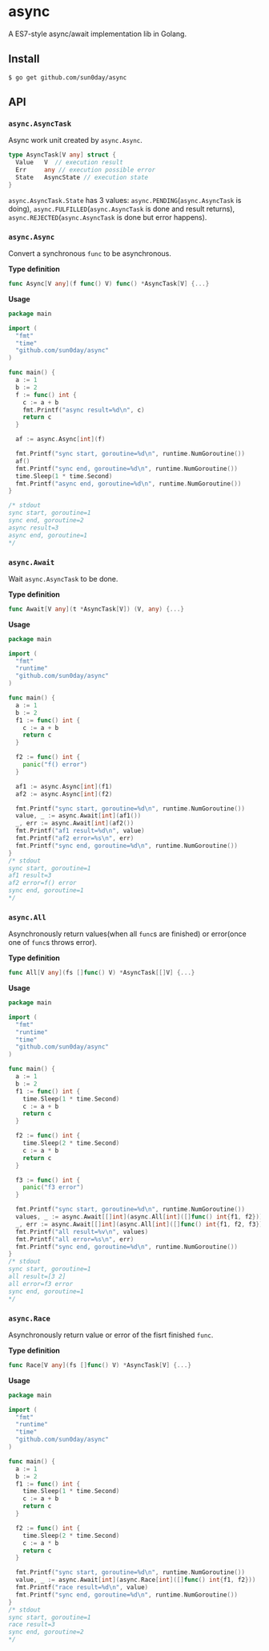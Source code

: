 # async

A ES7-style async/await implementation lib in Golang.

## Install

```shell
$ go get github.com/sun0day/async
```

## API

### `async.AsyncTask`

Async work unit created by `async.Async`. 

```go
type AsyncTask[V any] struct {
  Value   V  // execution result
  Err     any // execution possible error
  State   AsyncState // execution state
}
```

`async.AsyncTask.State` has 3 values: `async.PENDING`(`async.AsyncTask` is doing), `async.FULFILLED`(`async.AsyncTask` is done and result returns), `async.REJECTED`(`async.AsyncTask` is done but error happens). 

### `async.Async`

Convert a synchronous `func` to be asynchronous.

**Type definition**

```go
func Async[V any](f func() V) func() *AsyncTask[V] {...}
```

**Usage**

```go
package main

import (
  "fmt"
  "time"
  "github.com/sun0day/async"
)

func main() {
  a := 1
  b := 2
  f := func() int {
    c := a + b
    fmt.Printf("async result=%d\n", c)
    return c
  }

  af := async.Async[int](f)

  fmt.Printf("sync start, goroutine=%d\n", runtime.NumGoroutine())
  af()
  fmt.Printf("sync end, goroutine=%d\n", runtime.NumGoroutine())
  time.Sleep(1 * time.Second)
  fmt.Printf("async end, goroutine=%d\n", runtime.NumGoroutine())
}

/* stdout
sync start, goroutine=1
sync end, goroutine=2
async result=3
async end, goroutine=1
*/
```

### `async.Await`

Wait `async.AsyncTask` to be done.

**Type definition**

```go
func Await[V any](t *AsyncTask[V]) (V, any) {...}
```

**Usage**

```go
package main

import (
  "fmt"
  "runtime"
  "github.com/sun0day/async"
)

func main() {
  a := 1
  b := 2
  f1 := func() int {
    c := a + b
    return c
  }

  f2 := func() int {
    panic("f() error")
  }

  af1 := async.Async[int](f1)
  af2 := async.Async[int](f2)

  fmt.Printf("sync start, goroutine=%d\n", runtime.NumGoroutine())
  value, _ := async.Await[int](af1())
  _, err := async.Await[int](af2())
  fmt.Printf("af1 result=%d\n", value)
  fmt.Printf("af2 error=%s\n", err)
  fmt.Printf("sync end, goroutine=%d\n", runtime.NumGoroutine())
}
/* stdout
sync start, goroutine=1
af1 result=3
af2 error=f() error
sync end, goroutine=1
*/
```

### `async.All`

Asynchronously return values(when all `func`s are finished) or error(once one of `func`s throws error).

**Type definition**

```go
func All[V any](fs []func() V) *AsyncTask[[]V] {...}
```

**Usage**

```go
package main

import (
  "fmt"
  "runtime"
  "time"
  "github.com/sun0day/async"
)

func main() {
  a := 1
  b := 2
  f1 := func() int {
    time.Sleep(1 * time.Second)
    c := a + b
    return c
  }

  f2 := func() int {
    time.Sleep(2 * time.Second)
    c := a * b
    return c
  }

  f3 := func() int {
    panic("f3 error")
  }

  fmt.Printf("sync start, goroutine=%d\n", runtime.NumGoroutine())
  values, _ := async.Await[[]int](async.All[int]([]func() int{f1, f2}))
  _, err := async.Await[[]int](async.All[int]([]func() int{f1, f2, f3}))
  fmt.Printf("all result=%v\n", values)
  fmt.Printf("all error=%s\n", err)
  fmt.Printf("sync end, goroutine=%d\n", runtime.NumGoroutine())
}
/* stdout
sync start, goroutine=1
all result=[3 2]
all error=f3 error
sync end, goroutine=1
*/
```

### `async.Race`

Asynchronously return value or error of the fisrt finished `func`.

**Type definition**

```go
func Race[V any](fs []func() V) *AsyncTask[V] {...}
```

**Usage**

```go
package main

import (
  "fmt"
  "runtime"
  "time"
  "github.com/sun0day/async"
)

func main() {
  a := 1
  b := 2
  f1 := func() int {
    time.Sleep(1 * time.Second)
    c := a + b
    return c
  }

  f2 := func() int {
    time.Sleep(2 * time.Second)
    c := a * b
    return c
  }

  fmt.Printf("sync start, goroutine=%d\n", runtime.NumGoroutine())
  value, _ := async.Await[int](async.Race[int]([]func() int{f1, f2}))
  fmt.Printf("race result=%d\n", value)
  fmt.Printf("sync end, goroutine=%d\n", runtime.NumGoroutine())
}
/* stdout
sync start, goroutine=1
race result=3
sync end, goroutine=2
*/
```

